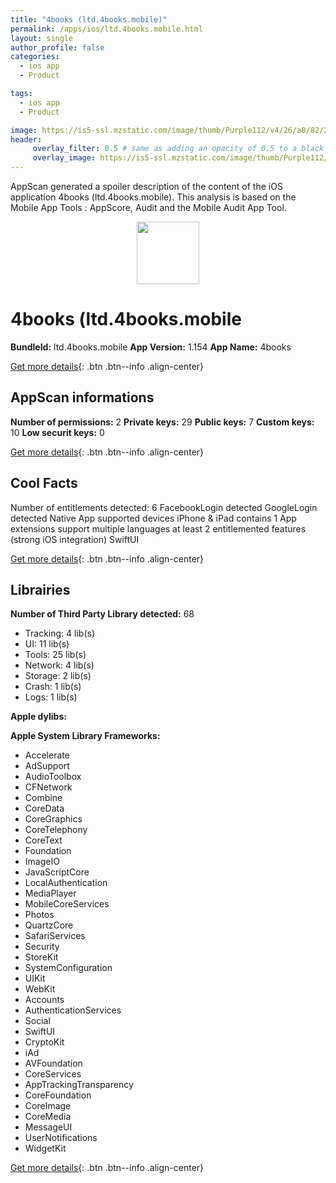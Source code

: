 ```yaml
---
title: "4books (ltd.4books.mobile)"
permalink: /apps/ios/ltd.4books.mobile.html
layout: single
author_profile: false
categories: 
  - ios app 
  - Product 

tags: 
  - ios app 
  - Product 

image: https://is5-ssl.mzstatic.com/image/thumb/Purple112/v4/26/a8/82/26a88218-156f-05af-8e91-862abc201a46/AppIcon-1x_U007emarketing-0-7-0-85-220.png/512x512bb.jpg
header: 
     overlay_filter: 0.5 # same as adding an opacity of 0.5 to a black background
     overlay_image: https://is5-ssl.mzstatic.com/image/thumb/Purple112/v4/26/a8/82/26a88218-156f-05af-8e91-862abc201a46/AppIcon-1x_U007emarketing-0-7-0-85-220.png/512x512bb.jpg
---
```

AppScan generated a spoiler description of the content of the iOS application 4books (ltd.4books.mobile). This analysis is based on the Mobile App Tools : AppScore, Audit and the Mobile Audit App Tool.

  
  
<div style="text-align: center;"><img src="https://is5-ssl.mzstatic.com/image/thumb/Purple112/v4/26/a8/82/26a88218-156f-05af-8e91-862abc201a46/AppIcon-1x_U007emarketing-0-7-0-85-220.png/512x512bb.jpg" width="100" height="100"></div>  
  
# 4books (ltd.4books.mobile

**BundleId:** ltd.4books.mobile
**App Version:** 1.154
**App Name:** 4books


[Get more details](/pricing.html){: .btn .btn--info .align-center}  
  
## AppScan informations 

**Number of permissions:** 2
**Private keys:** 29
**Public keys:** 7
**Custom keys:** 10
**Low securit keys:** 0
  
[Get more details](/pricing.html){: .btn .btn--info .align-center}

## Cool Facts

Number of entitlements detected: 6
FacebookLogin detected
GoogleLogin detected
Native App
supported devices iPhone & iPad
contains 1 App extensions
support multiple languages
at least 2 entitlemented features (strong iOS integration)
SwiftUI
  
[Get more details](/pricing.html){: .btn .btn--info .align-center}

## Librairies 
**Number of Third Party Library detected:** 68
- Tracking: 4 lib(s)
- UI: 11 lib(s)
- Tools: 25 lib(s)
- Network: 4 lib(s)
- Storage: 2 lib(s)
- Crash: 1 lib(s)
- Logs: 1 lib(s)

**Apple dylibs:**


**Apple System Library Frameworks:**
- Accelerate
- AdSupport
- AudioToolbox
- CFNetwork
- Combine
- CoreData
- CoreGraphics
- CoreTelephony
- CoreText
- Foundation
- ImageIO
- JavaScriptCore
- LocalAuthentication
- MediaPlayer
- MobileCoreServices
- Photos
- QuartzCore
- SafariServices
- Security
- StoreKit
- SystemConfiguration
- UIKit
- WebKit
- Accounts
- AuthenticationServices
- Social
- SwiftUI
- CryptoKit
- iAd
- AVFoundation
- CoreServices
- AppTrackingTransparency
- CoreFoundation
- CoreImage
- CoreMedia
- MessageUI
- UserNotifications
- WidgetKit


  
[Get more details](/pricing.html){: .btn .btn--info .align-center}

